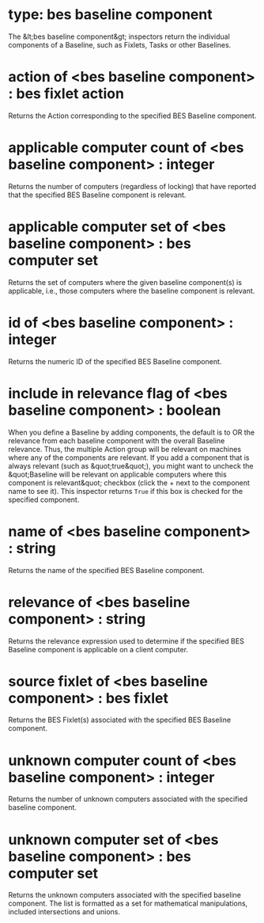 # type: bes baseline component

The &amp;lt;bes baseline component&amp;gt; inspectors return the individual components of a Baseline, such as Fixlets, Tasks or other Baselines.

# action of &lt;bes baseline component&gt; : bes fixlet action

Returns the Action corresponding to the specified BES Baseline component.

# applicable computer count of &lt;bes baseline component&gt; : integer

Returns the number of computers (regardless of locking) that have reported that the specified BES Baseline component is relevant.

# applicable computer set of &lt;bes baseline component&gt; : bes computer set

Returns the set of computers where the given baseline component(s) is applicable, i.e., those computers where the baseline component is relevant.

# id of &lt;bes baseline component&gt; : integer

Returns the numeric ID of the specified BES Baseline component.

# include in relevance flag of &lt;bes baseline component&gt; : boolean

When you define a Baseline by adding components, the default is to OR the relevance from each baseline component with the overall Baseline relevance. Thus, the multiple Action group will be relevant on machines where any of the components are relevant. If you add a component that is always relevant (such as &amp;quot;true&amp;quot;), you might want to uncheck the &amp;quot;Baseline will be relevant on applicable computers where this component is relevant&amp;quot; checkbox (click the + next to the component name to see it). This inspector returns `True` if this box is checked for the specified component.

# name of &lt;bes baseline component&gt; : string

Returns the name of the specified BES Baseline component.

# relevance of &lt;bes baseline component&gt; : string

Returns the relevance expression used to determine if the specified BES Baseline component is applicable on a client computer.

# source fixlet of &lt;bes baseline component&gt; : bes fixlet

Returns the BES Fixlet(s) associated with the specified BES Baseline component.

# unknown computer count of &lt;bes baseline component&gt; : integer

Returns the number of unknown computers associated with the specified baseline component.

# unknown computer set of &lt;bes baseline component&gt; : bes computer set

Returns the unknown computers associated with the specified baseline component. The list is formatted as a set for mathematical manipulations, included intersections and unions.
